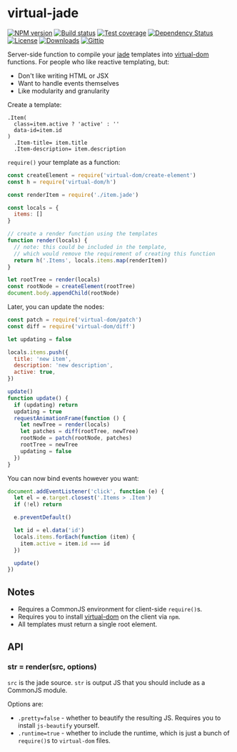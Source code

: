 
# virtual-jade

[![NPM version][npm-image]][npm-url]
[![Build status][travis-image]][travis-url]
[![Test coverage][coveralls-image]][coveralls-url]
[![Dependency Status][david-image]][david-url]
[![License][license-image]][license-url]
[![Downloads][downloads-image]][downloads-url]
[![Gittip][gittip-image]][gittip-url]

Server-side function to compile your [jade](https://github.com/jadejs/jade) templates into [virtual-dom](https://github.com/Matt-Esch/virtual-dom) functions.
For people who like reactive templating, but:

- Don't like writing HTML or JSX
- Want to handle events themselves
- Like modularity and granularity

Create a template:

```jade
.Item(
  class=item.active ? 'active' : ''
  data-id=item.id
)
  .Item-title= item.title
  .Item-description= item.description
```

`require()` your template as a function:

```js
const createElement = require('virtual-dom/create-element')
const h = require('virtual-dom/h')

const renderItem = require('./item.jade')

const locals = {
  items: []
}

// create a render function using the templates
function render(locals) {
  // note: this could be included in the template,
  // which would remove the requirement of creating this function
  return h('.Items', locals.items.map(renderItem))
}

let rootTree = render(locals)
const rootNode = createElement(rootTree)
document.body.appendChild(rootNode)
```

Later, you can update the nodes:

```js
const patch = require('virtual-dom/patch')
const diff = require('virtual-dom/diff')

let updating = false

locals.items.push({
  title: 'new item',
  description: 'new description',
  active: true,
})

update()
function update() {
  if (updating) return
  updating = true
  requestAnimationFrame(function () {
    let newTree = render(locals)
    let patches = diff(rootTree, newTree)
    rootNode = patch(rootNode, patches)
    rootTree = newTree
    updating = false
  })
}
```

You can now bind events however you want:

```js
document.addEventListener('click', function (e) {
  let el = e.target.closest('.Items > .Item')
  if (!el) return

  e.preventDefault()

  let id = el.data('id')
  locals.items.forEach(function (item) {
    item.active = item.id === id
  })

  update()
})
```


## Notes

- Requires a CommonJS environment for client-side `require()`s.
- Requires you to install [virtual-dom](https://github.com/Matt-Esch/virtual-dom) on the client via `npm`.
- All templates must return a single root element.

## API

### str = render(src, options)

`src` is the jade source.
`str` is output JS that you should include as a CommonJS module.

Options are:

- `.pretty=false` - whether to beautify the resulting JS.
  Requires you to install `js-beautify` yourself.
- `.runtime=true` - whether to include the runtime,
  which is just a bunch of `require()`s to `virtual-dom` files.

[npm-image]: https://img.shields.io/npm/v/virtual-jade.svg?style=flat-square
[npm-url]: https://npmjs.org/package/virtual-jade
[github-tag]: http://img.shields.io/github/tag/jonathanong/virtual-jade.svg?style=flat-square
[github-url]: https://github.com/jonathanong/virtual-jade/tags
[travis-image]: https://img.shields.io/travis/jonathanong/virtual-jade.svg?style=flat-square
[travis-url]: https://travis-ci.org/jonathanong/virtual-jade
[coveralls-image]: https://img.shields.io/coveralls/jonathanong/virtual-jade.svg?style=flat-square
[coveralls-url]: https://coveralls.io/r/jonathanong/virtual-jade
[david-image]: http://img.shields.io/david/jonathanong/virtual-jade.svg?style=flat-square
[david-url]: https://david-dm.org/jonathanong/virtual-jade
[license-image]: http://img.shields.io/npm/l/virtual-jade.svg?style=flat-square
[license-url]: LICENSE
[downloads-image]: http://img.shields.io/npm/dm/virtual-jade.svg?style=flat-square
[downloads-url]: https://npmjs.org/package/virtual-jade
[gittip-image]: https://img.shields.io/gratipay/jonathanong.svg?style=flat-square
[gittip-url]: https://gratipay.com/jonathanong/
